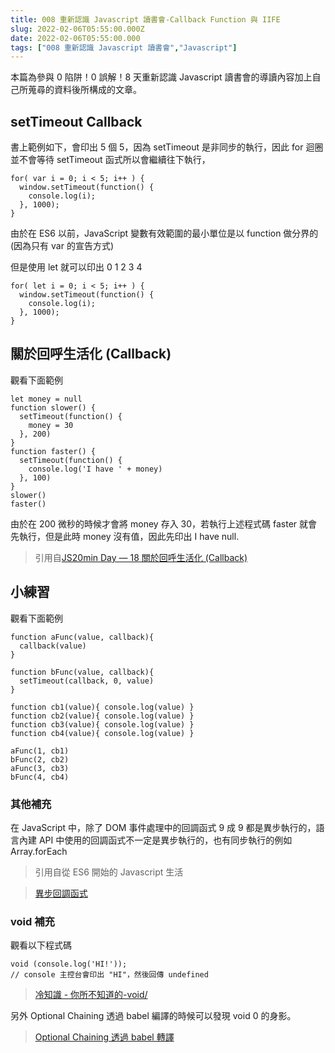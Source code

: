 ```yaml
---
title: 008 重新認識 Javascript 讀書會-Callback Function 與 IIFE
slug: 2022-02-06T05:55:00.000Z
date: 2022-02-06T05:55:00.000
tags: ["008 重新認識 Javascript 讀書會","Javascript"]
---
```


本篇為參與 0 陷阱！0 誤解！8 天重新認識 Javascript 讀書會的導讀內容加上自己所蒐尋的資料後所構成的文章。

## setTimeout Callback

書上範例如下，會印出 5 個 5，因為 setTimeout 是非同步的執行，因此 for 迴圈並不會等待 setTimeout 函式所以會繼續往下執行，

```javascript{numberLines: true}
for( var i = 0; i < 5; i++ ) {
  window.setTimeout(function() {
    console.log(i);
  }, 1000);
}
```

由於在 ES6 以前，JavaScript 變數有效範圍的最小單位是以 function 做分界的
(因為只有 var 的宣告方式)

但是使用 let 就可以印出 0 1 2 3 4

```javascript{numberLines: true}
for( let i = 0; i < 5; i++ ) {
  window.setTimeout(function() {
    console.log(i);
  }, 1000);
}
```

## 關於回呼生活化 (Callback)

觀看下面範例

```javascript{numberLines: true}
let money = null
function slower() {
  setTimeout(function() {
    money = 30
  }, 200)
}
function faster() {
  setTimeout(function() {
    console.log('I have ' + money)
  }, 100)
}
slower()
faster()
```

由於在 200 微秒的時候才會將 money 存入 30，若執行上述程式碼 faster 就會先執行，但是此時 money 沒有值，因此先印出 I have null.

> 引用自[JS20min Day — 18 關於回呼生活化 (Callback)](https://whien.medium.com/js20min-day-18-%E9%97%9C%E6%96%BC%E5%9B%9E%E5%91%BC%E7%94%9F%E6%B4%BB%E5%8C%96-callback-1a112db1a788)

## 小練習

觀看下面範例

```javascript{numberLines: true}
function aFunc(value, callback){
  callback(value)
}

function bFunc(value, callback){
  setTimeout(callback, 0, value)
}

function cb1(value){ console.log(value) }
function cb2(value){ console.log(value) }
function cb3(value){ console.log(value) }
function cb4(value){ console.log(value) }

aFunc(1, cb1)
bFunc(2, cb2)
aFunc(3, cb3)
bFunc(4, cb4)
```

### 其他補充

在 JavaScript 中，除了 DOM 事件處理中的回調函式 9 成 9 都是異步執行的，語言內建 API 中使用的回調函式不一定是異步執行的，也有同步執行的例如 Array.forEach

> 引用自從 ES6 開始的 Javascript 生活

> [異步回調函式](https://eyesofkids.gitbooks.io/javascript-start-from-es6/content/part4/callback.html#%E7%95%B0%E6%AD%A5%E5%9B%9E%E8%AA%BF%E5%87%BD%E5%BC%8F)

### void 補充

觀看以下程式碼

```javascript{numberLines: true}
void (console.log('HI!'));
// console 主控台會印出 "HI"，然後回傳 undefined
```

> [冷知識 - 你所不知道的-void/](https://kuro.tw/posts/2019/08/04/JS-%E5%86%B7%E7%9F%A5%E8%AD%98-%E4%BD%A0%E6%89%80%E4%B8%8D%E7%9F%A5%E9%81%93%E7%9A%84-void/)

另外 Optional Chaining 透過 babel 編譯的時候可以發現 void 0 的身影。

> [Optional Chaining 透過 babel 轉譯](https://medium.com/easons-murmuring/javascript-%E4%B8%AD%E7%9A%84-void-%E5%92%8C-undefined-2b75aecc021b)

